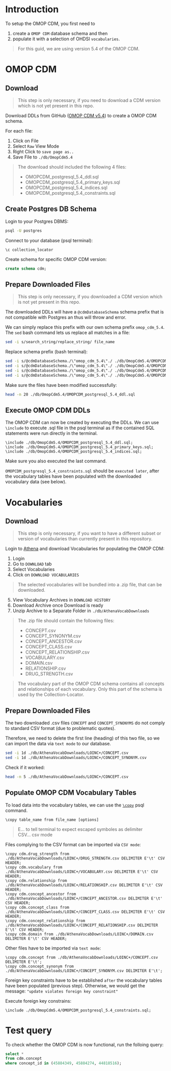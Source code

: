 # Introduction

To setup the OMOP CDM, you first need to
1. create a `OMOP CDM` database schema and then
2. populate it with a selection of OHDSI `vocabularies`.

> For this guid, we are using version 5.4 of the OMOP CDM.

# OMOP CDM

## Download

> This step is only necessary, if you need to download a CDM version which is not yet present in this repo.

Download DDLs from GitHub ([OMOP CDM v5.4](https://github.com/OHDSI/CommonDataModel/tree/v5.4.0/inst/ddl/5.4/postgresql)) to create a OMOP CDM schema.

For each file:
1. Click on File
2. Select `Raw` View Mode
3. Right Click to `save page as..`
4. Save File to `./db/OmopCdm5.4`

> The download should included the following 4 files:
> - OMOPCDM_postgresql_5.4_ddl.sql
> - OMOPCDM_postgresql_5.4_primary_keys.sql
> - OMOPCDM_postgresql_5.4_indices.sql
> - OMOPCDM_postgresql_5.4_constraints.sql


## Create Postgres DB Schema

Login to your Postgres DBMS:

```bash
psql -U postgres
```
Connect to your database (psql terminal):

```psql
\c collection_locator
```

Create schema for specific OMOP CDM version:

```sql
create schema cdm;
```

## Prepare Downloaded Files

> This step is only necessary, if you downloaded a CDM version which is not yet present in this repo.

The downloaded DDLs will have a `@cdmDatabaseSchema` schema prefix that is not compatible with Postgres an thus will throw and error.

We can simply replace this prefix with our own schema prefix `omop_cdm_5.4`. The `sed` bash command lets us replace all matches in a file:

```bash
sed -i s/search_string/replace_string/ file_name
```

Replace schema prefix (bash terminal):

```bash
sed -i s/@cdmDatabaseSchema./\"omop_cdm_5.4\"./ ./db/OmopCdm5.4/OMOPCDM_postgresql_5.4_ddl.sql
sed -i s/@cdmDatabaseSchema./\"omop_cdm_5.4\"./ ./db/OmopCdm5.4/OMOPCDM_postgresql_5.4_primary_keys.sql
sed -i s/@cdmDatabaseSchema./\"omop_cdm_5.4\"./ ./db/OmopCdm5.4/OMOPCDM_postgresql_5.4_indices.sql
sed -i s/@cdmDatabaseSchema./\"omop_cdm_5.4\"./ ./db/OmopCdm5.4/OMOPCDM_postgresql_5.4_constraints.sql
```

Make sure the files have been modified successfully:

```bash
head -n 20 ./db/OmopCdm5.4/OMOPCDM_postgresql_5.4_ddl.sql
```

## Execute OMOP CDM DDLs

The OMOP CDM can now be created by executing the DDLs. We can use `\include`  to execute .sql file in the psql terminal as if the contained SQL statements were run directly in the terminal.

```psql
\include ./db/OmopCdm5.4/OMOPCDM_postgresql_5.4_ddl.sql;
\include ./db/OmopCdm5.4/OMOPCDM_postgresql_5.4_primary_keys.sql;
\include ./db/OmopCdm5.4/OMOPCDM_postgresql_5.4_indices.sql;
```

Make sure you also executed the last command.

`OMOPCDM_postgresql_5.4_constraints.sql` should be `executed later`, after the vocabulary tables have been populated with the downloaded vocabulary data (see below).


# Vocabularies

## Download

> This step is only necessary, if you want to have a different subset or version of vocabularies than currently present in this repository.

Login to [Athena](https://athena.ohdsi.org) and download Vocabularies for populating the OMOP CDM:

1. Login
2. Go to `DOWNLOAD` tab
3. Select Vocabularies
4. Click on `DOWNLOAD VOCABULARIES`

> The selected vocabularies will be bundled into a .zip file, that can be downloaded.

5. View Vocabulary Archives in `DOWNLOAD HISTORY`
6. Download Archive once Download is ready
7. Unzip Archive to a Separate Folder in `./db/AthenaVocabDownloads`

> The .zip file should contain the following files:
> - CONCEPT.csv
> - CONCEPT_SYNONYM.csv
> - CONCEPT_ANCESTOR.csv
> - CONCEPT_CLASS.csv
> - CONCEPT_RELATIONSHIP.csv
> - VOCABULARY.csv
> - DOMAIN.csv
> - RELATIONSHIP.csv
> - DRUG_STRENGTH.csv

> The vocabulary part of the OMOP CDM schema contains all concepts and relationships of each vocabulary. Only this part of the schema is used by the Collection-Locator.

## Prepare Downloaded Files

The two downloaded .csv files `CONCEPT` and `CONCEPT_SYNONYMS` do not comply to standard CSV format (due to problematic quotes).

Therefore, we need to delete the first line (heading) of this two file, so we can import the data via `text mode` to our database.

```bash
sed -i 1d ./db/AthenaVocabDownloads/LOINC+/CONCEPT.csv
sed -i 1d ./db/AthenaVocabDownloads/LOINC+/CONCEPT_SYNONYM.csv
```

Check if it worked:

```bash
head -n 5 ./db/AthenaVocabDownloads/LOINC+/CONCEPT.csv
```

## Populate OMOP CDM Vocabulary Tables

To load data into the vocabulary tables, we can use the [`\copy`](https://www.postgresql.org/docs/current/sql-copy.html) psql command.

```psql
\copy table_name from file_name [options]
```
> E... to tell terminal to expect escaped symboles as delimiter<br>
> CSV... csv mode

Files complying to the CSV format can be imported via `CSV mode`:

```psql
\copy cdm.drug_strength from ./db/AthenaVocabDownloads/LOINC+/DRUG_STRENGTH.csv DELIMITER E'\t' CSV HEADER;
\copy cdm.vocabulary from ./db/AthenaVocabDownloads/LOINC+/VOCABULARY.csv DELIMITER E'\t' CSV HEADER;
\copy cdm.relationship from ./db/AthenaVocabDownloads/LOINC+/RELATIONSHIP.csv DELIMITER E'\t' CSV HEADER;
\copy cdm.concept_ancestor from ./db/AthenaVocabDownloads/LOINC+/CONCEPT_ANCESTOR.csv DELIMITER E'\t' CSV HEADER;
\copy cdm.concept_class from ./db/AthenaVocabDownloads/LOINC+/CONCEPT_CLASS.csv DELIMITER E'\t' CSV HEADER;
\copy cdm.concept_relationship from ./db/AthenaVocabDownloads/LOINC+/CONCEPT_RELATIONSHIP.csv DELIMITER E'\t' CSV HEADER;
\copy cdm.domain from ./db/AthenaVocabDownloads/LOINC+/DOMAIN.csv DELIMITER E'\t' CSV HEADER;
```

Other files have to be imported via `text mode`:

```psql
\copy cdm.concept from ./db/AthenaVocabDownloads/LOINC+/CONCEPT.csv DELIMITER E'\t';
\copy cdm.concept_synonym from ./db/AthenaVocabDownloads/LOINC+/CONCEPT_SYNONYM.csv DELIMITER E'\t';
```

Foreign key constraints have to be established `after` the vocabulary tables have been populated (previous step). Otherwise, we would get the message: `"update violates foreign key constraint"`

Execute foreign key constrains:

```psql
\include ./db/OmopCdm5.4/OMOPCDM_postgresql_5.4_constraints.sql;
```


# Test query

To check whether the OMOP CDM is now functional, run the folloing query:

```sql
select *
from cdm.concept
where concept_id in (45884349, 45884274, 44818516);
```
